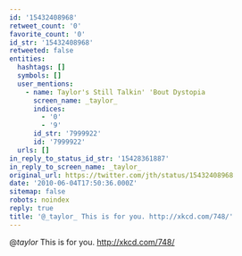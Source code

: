 ```yaml
---
id: '15432408968'
retweet_count: '0'
favorite_count: '0'
id_str: '15432408968'
retweeted: false
entities:
  hashtags: []
  symbols: []
  user_mentions:
    - name: Taylor's Still Talkin' 'Bout Dystopia
      screen_name: _taylor_
      indices:
        - '0'
        - '9'
      id_str: '7999922'
      id: '7999922'
  urls: []
in_reply_to_status_id_str: '15428361887'
in_reply_to_screen_name: _taylor_
original_url: https://twitter.com/jth/status/15432408968
date: '2010-06-04T17:50:36.000Z'
sitemap: false
robots: noindex
reply: true
title: '@_taylor_ This is for you. http://xkcd.com/748/'
---
```


@_taylor_ This is for you. http://xkcd.com/748/